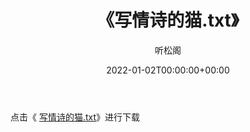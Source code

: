 ﻿---
title:  《写情诗的猫.txt》
date:   2022-01-02T00:00:00+00:00
author: 听松阁
layout: post
permalink: /写情诗的猫/
categories: 小说
tags: [小说]
---

点击《 [写情诗的猫.txt](http://img.660000.xyz/bookstukust/book/bntxt/10/写情诗的猫.txt)》进行下载